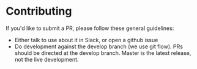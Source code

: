 # Contributing

If you'd like to submit a PR, please follow these general guidelines:

- Either talk to use about it in Slack, or open a github issue
- Do development against the develop branch (we use git flow). PRs should be directed at the develop branch. Master
is the latest release, not the live development.
